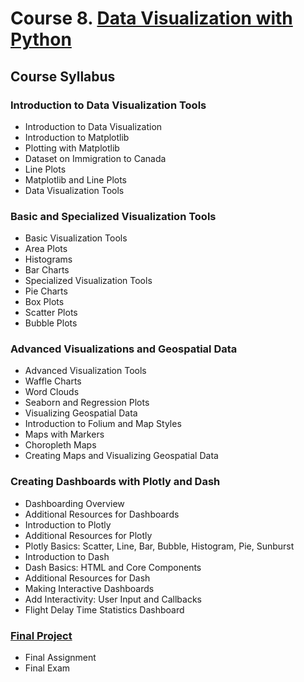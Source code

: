 # Course 8. [Data Visualization with Python](https://www.coursera.org/learn/python-for-data-visualization)

## Course Syllabus

### Introduction to Data Visualization Tools
- Introduction to Data Visualization
- Introduction to Matplotlib
- Plotting with Matplotlib
- Dataset on Immigration to Canada
- Line Plots
- Matplotlib and Line Plots
- Data Visualization Tools

### Basic and Specialized Visualization Tools
- Basic Visualization Tools
- Area Plots
- Histograms
- Bar Charts
- Specialized Visualization Tools
- Pie Charts
- Box Plots
- Scatter Plots
- Bubble Plots

### Advanced Visualizations and Geospatial Data
- Advanced Visualization Tools
- Waffle Charts
- Word Clouds
- Seaborn and Regression Plots
- Visualizing Geospatial Data
- Introduction to Folium and Map Styles
- Maps with Markers
- Choropleth Maps
- Creating Maps and Visualizing Geospatial Data

### Creating Dashboards with Plotly and Dash
- Dashboarding Overview
- Additional Resources for Dashboards
- Introduction to Plotly
- Additional Resources for Plotly
- Plotly Basics: Scatter, Line, Bar, Bubble, Histogram, Pie, Sunburst
- Introduction to Dash
- Dash Basics: HTML and Core Components
- Additional Resources for Dash
- Making Interactive Dashboards
- Add Interactivity: User Input and Callbacks
- Flight Delay Time Statistics Dashboard

### [Final Project](https://us-flight-performance.herokuapp.com/)
- Final Assignment
- Final Exam  
